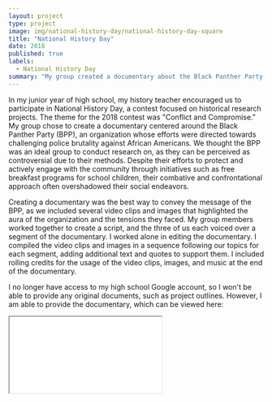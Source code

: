 ```yaml
---
layout: project
type: project
image: img/national-history-day/national-history-day-square
title: "National History Day"
date: 2018
published: true
labels:
  - National History Day
summary: "My group created a documentary about the Black Panther Party."
---
```


In my junior year of high school, my history teacher encouraged us to participate in National History Day, a contest focused on historical research projects. The theme for the 2018 contest was "Conflict and Compromise." My group chose to create a documentary centered around the Black Panther Party (BPP), an organization whose efforts were directed towards challenging police brutality against African Americans. We thought the BPP was an ideal group to conduct research on, as they can be perceived as controversial due to their methods. Despite their efforts to protect and actively engage with the community through initiatives such as free breakfast programs for school children, their combative and confrontational approach often overshadowed their social endeavors.

Creating a documentary was the best way to convey the message of the BPP, as we included several video clips and images that highlighted the aura of the organization and the tensions they faced. My group members worked together to create a script, and the three of us each voiced over a segment of the documentary. I worked alone in editing the documentary. I compiled the video clips and images in a sequence following our topics for each segment, adding additional text and quotes to support them. I included rolling credits for the usage of the video clips, images, and music at the end of the documentary.

I no longer have access to my high school Google account, so I won't be able to provide any original documents, such as project outlines. However, I am able to provide the documentary, which can be viewed here:

<div class="ratio ratio-4x3 my-4">
  <iframe src="[https://youtu.be/cRL6TViREoU](https://youtu.be/cRL6TViREoU?si=lBlk6_p1OHhmmgqV)" 
          title="Conflict and Compromise: The Black Panther Party" 
          allowfullscreen>
  </iframe>
</div>
